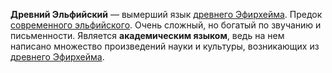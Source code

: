 **Древний Эльфийский** — вымерший язык [древнего Эфирхейма](Древний%20Эфирхейм). Предок [современного эльфийского](Эльфийский). Очень сложный, но богатый по звучанию и письменности. Является **академическим языком**, ведь на нем написано множество произведений науки и культуры, возникающих из [древнего Эфирхейма](Древний%20Эфирхейм).